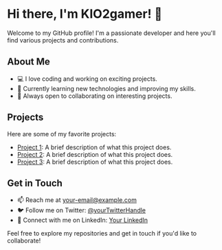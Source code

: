 # Hi there, I'm KIO2gamer! 👋

Welcome to my GitHub profile! I'm a passionate developer and here you'll find various projects and contributions.

## About Me

- 💻 I love coding and working on exciting projects.
- 🌱 Currently learning new technologies and improving my skills.
- 🚀 Always open to collaborating on interesting projects.

## Projects

Here are some of my favorite projects:

- [Project 1](https://github.com/KIO2gamer/project1): A brief description of what this project does.
- [Project 2](https://github.com/KIO2gamer/project2): A brief description of what this project does.
- [Project 3](https://github.com/KIO2gamer/project3): A brief description of what this project does.

## Get in Touch

- 📫 Reach me at [your-email@example.com](mailto:your-email@example.com)
- 🐦 Follow me on Twitter: [@yourTwitterHandle](https://twitter.com/yourTwitterHandle)
- 💼 Connect with me on LinkedIn: [Your LinkedIn](https://linkedin.com/in/yourLinkedIn)

Feel free to explore my repositories and get in touch if you'd like to collaborate!
